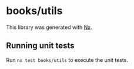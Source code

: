 # books/utils

This library was generated with [Nx](https://nx.dev).

## Running unit tests

Run `nx test books/utils` to execute the unit tests.
